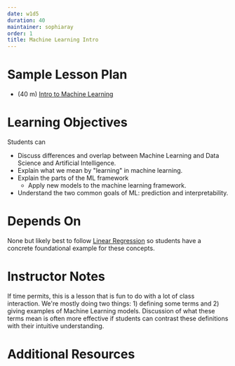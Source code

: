 ```yaml
---
date: w1d5
duration: 40
maintainer: sophiaray
order: 1
title: Machine Learning Intro
---
```


# Sample Lesson Plan

- (40 m) [Intro to Machine Learning](Intro-to-ML.pptx)

# Learning Objectives

Students can
* Discuss differences and overlap between Machine Learning and Data Science and Artificial Intelligence.
* Explain what we mean by "learning" in machine learning.
* Explain the parts of the ML framework
    * Apply new models to the machine learning framework.
* Understand the two common goals of ML: prediction and interpretability.

# Depends On

None but likely best to follow [Linear Regression](https://github.com/thisismetis/dscurriculum_gamma/tree/master/curriculum/project-02/linear-regression-theory-intro) so students have a concrete foundational example for these concepts.

# Instructor Notes

If time permits, this is a lesson that is fun to do with a lot of class interaction. We're mostly doing two things: 1) defining some terms and 2) giving examples of Machine Learning models. Discussion of what these terms mean is often more effective if students can contrast these definitions with their intuitive understanding.

# Additional Resources
